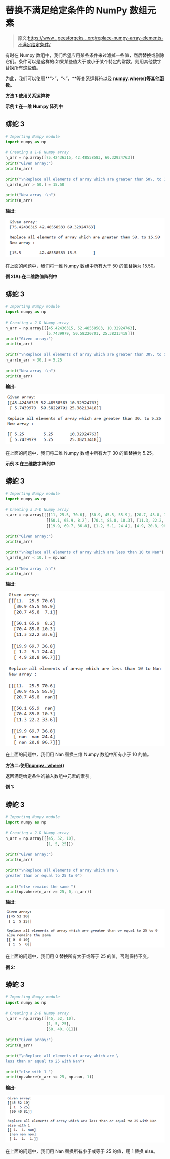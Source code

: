 # 替换不满足给定条件的 NumPy 数组元素

> 原文:[https://www . geesforgeks . org/replace-numpy-array-elements-不满足给定条件/](https://www.geeksforgeeks.org/replace-numpy-array-elements-that-doesnt-satisfy-the-given-condition/)

有时在 Numpy 数组中，我们希望应用某些条件来过滤掉一些值，然后替换或删除它们。条件可以是这样的:如果某些值大于或小于某个特定的常数，则用其他数字替换所有这些值。

为此，我们可以使用**“>”、“<”、**等关系运算符以及 **numpy.where()等其他函数。**

**方法 1:使用关系运算符**

**示例 1:在一维 Numpy 阵列中**

## 蟒蛇 3

```py
# Importing Numpy module
import numpy as np

# Creating a 1-D Numpy array
n_arr = np.array([75.42436315, 42.48558583, 60.32924763])
print("Given array:")
print(n_arr)

print("\nReplace all elements of array which are greater than 50\. to 15.50")
n_arr[n_arr > 50.] = 15.50

print("New array :\n")
print(n_arr)
```

**输出:**

![](img/b17974c5da18cef92544c1a77e00362d.png)

在上面的问题中，我们将一维 Numpy 数组中所有大于 50 的值替换为 15.50。

**例 2(A):在二维数值阵列中**

## 蟒蛇 3

```py
# Importing Numpy module
import numpy as np

# Creating a 2-D Numpy array
n_arr = np.array([[45.42436315, 52.48558583, 10.32924763],
                  [5.7439979, 50.58220701, 25.38213418]])
print("Given array:")
print(n_arr)

print("\nReplace all elements of array which are greater than 30\. to 5.25")
n_arr[n_arr > 30.] = 5.25

print("New array :\n")
print(n_arr)
```

**输出:**

![](img/9e68393cc9d1876555f0a3a0b48c9b70.png)

在上面的问题中，我们将二维 Numpy 数组中所有大于 30 的值替换为 5.25。

**示例 3:在三维数字阵列中**

## 蟒蛇 3

```py
# Importing Numpy module
import numpy as np

# Creating a 3-D Numpy array
n_arr = np.array([[[11, 25.5, 70.6], [30.9, 45.5, 55.9], [20.7, 45.8, 7.1]],
                  [[50.1, 65.9, 8.2], [70.4, 85.8, 10.3], [11.3, 22.2, 33.6]],
                  [[19.9, 69.7, 36.8], [1.2, 5.1, 24.4], [4.9, 20.8, 96.7]]])

print("Given array:")
print(n_arr)

print("\nReplace all elements of array which are less than 10 to Nan")
n_arr[n_arr < 10.] = np.nan

print("New array :\n")
print(n_arr)
```

**输出:**

![](img/22368cc6924a37f46735c9ba160c64dc.png)

在上面的问题中，我们用 Nan 替换三维 Numpy 数组中所有小于 10 的值。

**方法二:使用**[**numpy . where()**](https://www.geeksforgeeks.org/numpy-where-in-python/)

返回满足给定条件的输入数组中元素的索引。

**例 1:**

## 蟒蛇 3

```py
# Importing Numpy module
import numpy as np

# Creating a 2-D Numpy array
n_arr = np.array([[45, 52, 10],
                  [1, 5, 25]])

print("Given array:")
print(n_arr)

print("\nReplace all elements of array which are \
greater than or equal to 25 to 0")

print("else remains the same ")
print(np.where(n_arr >= 25, 0, n_arr))
```

**输出:**

![](img/d261de282372cc9cc517fa31a0056c1a.png)

在上面的问题中，我们用 0 替换所有大于或等于 25 的值，否则保持不变。

**例 2:**

## 蟒蛇 3

```py
# Importing Numpy module
import numpy as np

# Creating a 2-D Numpy array
n_arr = np.array([[45, 52, 10],
                  [1, 5, 25],
                  [50, 40, 81]])

print("Given array:")
print(n_arr)

print("\nReplace all elements of array which are \
less than or equal to 25 with Nan")

print("else with 1 ")
print(np.where(n_arr <= 25, np.nan, 1))
```

**输出:**

![](img/7d3774808a4e4a5f98d7d3a666be2ac6.png)

在上面的问题中，我们用 Nan 替换所有小于或等于 25 的值，用 1 替换 else。